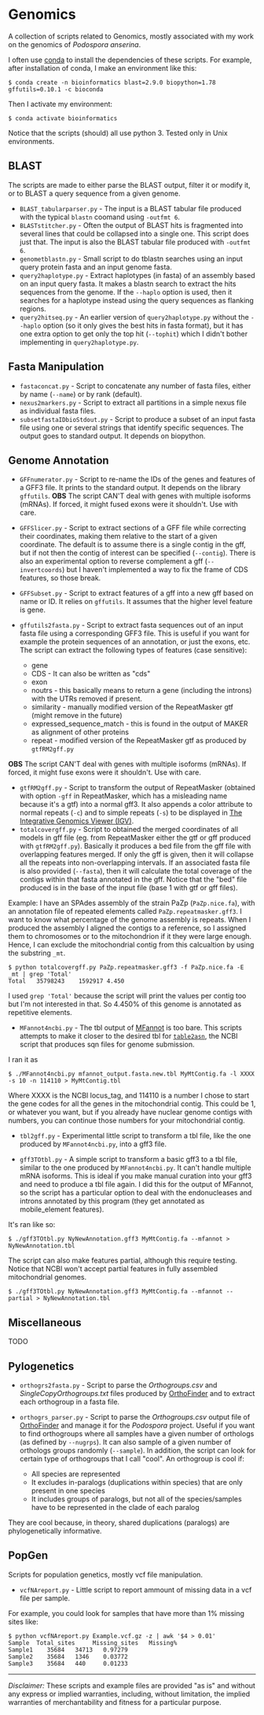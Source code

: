 # Genomics
A collection of scripts related to Genomics, mostly associated with my work on the genomics of *Podospora anserina*.

I often use [conda](https://docs.conda.io/projects/conda/en/latest/) to install the dependencies of these scripts. For example, after installation of conda, I make an environment like this:

    $ conda create -n bioinformatics blast=2.9.0 biopython=1.78 gffutils=0.10.1 -c bioconda

Then I activate my environment:

    $ conda activate bioinformatics

Notice that the scripts (should) all use python 3. Tested only in Unix environments.

## BLAST

The scripts are made to either parse the BLAST output, filter it or modify it, or to BLAST a query sequence from a given genome.

- `BLAST_tabularparser.py` - The input is a BLAST tabular file produced with the typical `blastn` coomand using `-outfmt 6`.
- `BLASTstitcher.py` - Often the output of BLAST hits is fragmented into several lines that could be collapsed into a single one. This script does just that. The input is also the BLAST tabular file produced with `-outfmt 6`.
- `genometblastn.py` - Small script to do tblastn searches using an input query protein fasta and an input genome fasta.
- `query2haplotype.py` - Extract haplotypes (in fasta) of an assembly based on an input query fasta. It makes a blastn search to extract the hits sequences from the genome. If the `--haplo` option is used, then it searches for a haplotype instead using the query sequences as flanking regions.
- `query2hitseq.py` - An earlier version of `query2haplotype.py` without the `--haplo` option (so it only gives the best hits in fasta format), but it has one extra option to get only the top hit (`--tophit`) which I didn't bother implementing in `query2haplotype.py`.

## Fasta Manipulation

- `fastaconcat.py` - Script to concatenate any number of fasta files, either by name (`--name`) or by rank (default).
- `nexus2markers.py` - Script to extract all partitions in a simple nexus file as individual fasta files.
- `subsetfastaIDbioStdout.py` - Script to produce a subset of an input fasta file using one or several strings that identify specific sequences. The output goes to standard output. It depends on biopython.

## Genome Annotation

- `GFFnumerator.py` - Script to re-name the IDs of the genes and features of a GFF3 file. It prints to the standard output. It depends on the library `gffutils`. **OBS** The script CAN'T deal with genes with multiple isoforms (mRNAs). If forced, it might fused exons were it shouldn't. Use with care.
- `GFFSlicer.py` -  Script to extract sections of a GFF file while correcting their coordinates, making them relative to the start of a given coordinate. The default is to assume there is a single contig in the gff, but if not then the contig of interest can be specified (`--contig`). There is also an experimental option to reverse complement a gff (`--invertcoords`) but I haven't implemented a way to fix the frame of CDS features, so those break.
- `GFFSubset.py` - Script to extract features of a gff into a new gff based on name or ID. It relies on `gffutils`. It assumes that the higher level feature is gene.
- `gffutils2fasta.py` - Script to extract fasta sequences out of an input fasta file using a corresponding GFF3 file. This is useful if you want for example the protein sequences of an annotation, or just the exons, etc. The script can extract the following types of features (case sensitive):
	
	* gene
	* CDS - It can also be written as "cds"
	* exon
	* noutrs - this basically means to return a gene (including the introns) with the UTRs removed if present.
	* similarity - manually modified version of the RepeatMasker gtf (might remove in the future)
	* expressed_sequence_match - this is found in the output of MAKER as alignment of other proteins
    * repeat - modified version of the RepeatMasker gtf as produced by `gtfRM2gff.py`

**OBS** The script CAN'T deal with genes with multiple isoforms (mRNAs). If forced, it might fuse exons were it shouldn't. Use with care.

- `gtfRM2gff.py` - Script to transform the output of RepeatMasker (obtained with option `-gff` in RepeatMasker, which has a misleading name because it's a gtf) into a normal gff3. It also appends a color attribute to normal repeats (`-c`) and to simple repeats (`-s`) to be displayed in [The Integrative Genomics Viewer (IGV)](http://software.broadinstitute.org/software/igv/). 
- `totalcovergff.py` - Script to obtained the merged coordinates of all models in gff file (eg. from RepeatMasker either the gtf or gff produced with `gtfRM2gff.py`). Basically it produces a bed file from the gff file with overlapping features merged. If only the gff is given, then it will collapse all the repeats into non-overlapping intervals. If an associated fasta file is also provided (`--fasta`), then it will calculate the total coverage of the contigs within that fasta annotated in the gff. Notice that the "bed" file produced is in the base of the input file (base 1 with gtf or gff files).

Example: I have an SPAdes assembly of the strain PaZp (`PaZp.nice.fa`), with an annotation file of repeated elements called `PaZp.repeatmasker.gff3`. I want to know what percentage of the genome assembly is repeats. When I produced the assembly I aligned the contigs to a reference, so I assigned them to chromosomes or to the mitochondrion if it they were large enough. Hence, I can exclude the mitochondrial contig from this calcualtion by using the substring `_mt`.

	$ python totalcovergff.py PaZp.repeatmasker.gff3 -f PaZp.nice.fa -E _mt | grep 'Total'
	Total	35798243	1592917	4.450

I used `grep 'Total'` because the script will print the values per contig too but I'm not interested in that. So 4.450% of this genome is annotated as repetitive elements. 
 

- `MFannot4ncbi.py` - The tbl output of [MFannot](https://www.frontiersin.org/articles/10.3389/fpls.2023.1222186/full) is too bare. This scripts attempts to make it closer to the desired tbl for [`table2asn`](https://www.ncbi.nlm.nih.gov/genbank/table2asn/), the NCBI script that produces sqn files for genome submission.

I ran it as

	$ ./MFannot4ncbi.py mfannot_output.fasta.new.tbl MyMtContig.fa -l XXXX -s 10 -n 114110 > MyMtContig.tbl

Where XXXX is the NCBI locus_tag, and 114110 is a number I chose to start the gene codes for all the genes in the mitochondrial contig. This could be 1, or whatever you want, but if you already have nuclear genome contigs with numbers, you can continue those numbers for your mitochondrial contig.

- `tbl2gff.py` - Experimental little script to transform a tbl file, like the one produced by `MFannot4ncbi.py`, into a gff3 file.

- `gff3TOtbl.py` - A simple script to transform a basic gff3 to a tbl file, similar to the one produced by `MFannot4ncbi.py`. It can't handle multiple mRNA isoforms. This is ideal if you make manual curation into your gff3 and need to produce a tbl file again. I did this for the output of MFannot, so the script has a particular option to deal with the endonucleases and introns annotated by this program (they get annotated as mobile_element features).

It's ran like so:

	$ ./gff3TOtbl.py NyNewAnnotation.gff3 MyMtContig.fa --mfannot > NyNewAnnotation.tbl

The script can also make features partial, although this require testing. Notice that NCBI won't accept partial features in fully assembled mitochondrial genomes.

	$ ./gff3TOtbl.py NyNewAnnotation.gff3 MyMtContig.fa --mfannot --partial > NyNewAnnotation.tbl


## Miscellaneous

TODO

## Pylogenetics

- `orthogrs2fasta.py` - Script to parse the *Orthogroups.csv* and *SingleCopyOrthogroups.txt* files produced by [OrthoFinder](https://github.com/davidemms/OrthoFinder) and to extract each orthogroup in a fasta file.
- `orthogrs_parser.py` - Script to parse the *Orthogroups.csv* output file of [OrthoFinder](https://github.com/davidemms/OrthoFinder) and manage it for the *Podospora* project. Useful if you want to find orthogroups where all samples have a given number of orthologs (as defined by `--nugrps`). It can also sample of a given number of orthologs groups randomly (`--sample`). In addition, the script can look for certain type of orthogroups that I call "cool". An orthogroup is cool if:
    
    * All species are represented
    * It excludes in-paralogs (duplications within species) that are only present in one species
    * It includes groups of paralogs, but not all of the species/samples have to be represented in the clade of each paralog

They are cool because, in theory, shared duplications (paralogs) are phylogenetically informative.

## PopGen

Scripts for population genetics, mostly vcf file manipulation.

- `vcfNAreport.py` - Little script to report ammount of missing data in a vcf file per sample. 

For example, you could look for samples that have more than 1% missing sites like:

	$ python vcfNAreport.py Example.vcf.gz -z | awk '$4 > 0.01'
	Sample  Total_sites     Missing_sites   Missing%
	Sample1    35684   34713   0.97279
	Sample2    35684   1346    0.03772
	Sample3    35684   440     0.01233


----

*Disclaimer:* These scripts and example files are provided "as is" and without any express or implied warranties, including, without limitation, the implied warranties of merchantability and fitness for a particular purpose.
